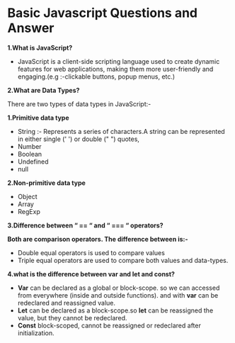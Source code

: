 # Basic Javascript Questions and Answer

**1.What is JavaScript?** 
- JavaScript is a client-side scripting language used to create dynamic features for web applications, making them more user-friendly and engaging.(e.g :-clickable buttons, popup menus, etc.)

**2.What are Data Types?**

There are two types of data types in JavaScript:-

**1.Primitive data type**
- String :- Represents a series of characters.A string can be represented in either single (' ') or double (" ") quotes, 
- Number
- Boolean
- Undefined
- null

**2.Non-primitive data type**
- Object
- Array
- RegExp


**3.Difference between “ == “ and “ === “ operators?**

**Both are comparison operators.  The difference between is:-**

- Double equal operators is used to compare values
- Triple equal  operators are used to compare both values and data-types.

**4.what is the difference between var and let and const?**

- **Var** can be declared as a global or block-scope. so we can accessed from everywhere (inside and outside functions). and with **var** can be redeclared and reassigned value.
- **Let** can be declared as a block-scope.so **let** can be reassigned the value, but they cannot be redeclared.
- **Const** block-scoped, cannot be reassigned or redeclared after initialization.




